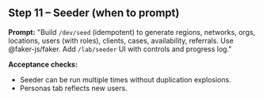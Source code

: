 ## Step 11 – Seeder (when to prompt)
**Prompt:**
"Build `/dev/seed` (idempotent) to generate regions, networks, orgs, locations, users (with roles), clients, cases, availability, referrals. Use @faker-js/faker. Add `/lab/seeder` UI with controls and progress log."

**Acceptance checks:**
- Seeder can be run multiple times without duplication explosions.
- Personas tab reflects new users.
